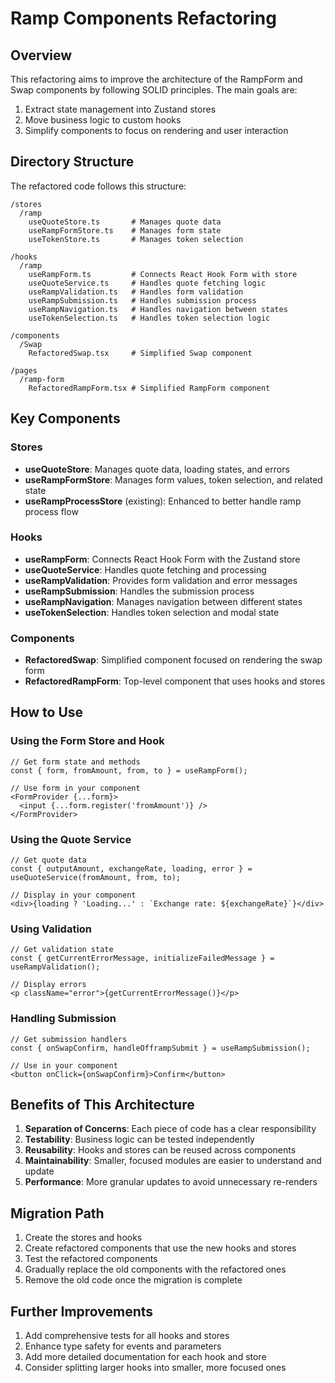 # Ramp Components Refactoring

## Overview

This refactoring aims to improve the architecture of the RampForm and Swap components by following SOLID principles. The main goals are:

1. Extract state management into Zustand stores
2. Move business logic to custom hooks
3. Simplify components to focus on rendering and user interaction

## Directory Structure

The refactored code follows this structure:

```
/stores
  /ramp
    useQuoteStore.ts       # Manages quote data
    useRampFormStore.ts    # Manages form state
    useTokenStore.ts       # Manages token selection

/hooks
  /ramp
    useRampForm.ts         # Connects React Hook Form with store
    useQuoteService.ts     # Handles quote fetching logic
    useRampValidation.ts   # Handles form validation
    useRampSubmission.ts   # Handles submission process
    useRampNavigation.ts   # Handles navigation between states
    useTokenSelection.ts   # Handles token selection logic

/components
  /Swap
    RefactoredSwap.tsx     # Simplified Swap component

/pages
  /ramp-form
    RefactoredRampForm.tsx # Simplified RampForm component
```

## Key Components

### Stores

- **useQuoteStore**: Manages quote data, loading states, and errors
- **useRampFormStore**: Manages form values, token selection, and related state
- **useRampProcessStore** (existing): Enhanced to better handle ramp process flow

### Hooks

- **useRampForm**: Connects React Hook Form with the Zustand store
- **useQuoteService**: Handles quote fetching and processing
- **useRampValidation**: Provides form validation and error messages
- **useRampSubmission**: Handles the submission process
- **useRampNavigation**: Manages navigation between different states
- **useTokenSelection**: Handles token selection and modal state

### Components

- **RefactoredSwap**: Simplified component focused on rendering the swap form
- **RefactoredRampForm**: Top-level component that uses hooks and stores

## How to Use

### Using the Form Store and Hook

```tsx
// Get form state and methods
const { form, fromAmount, from, to } = useRampForm();

// Use form in your component
<FormProvider {...form}>
  <input {...form.register('fromAmount')} />
</FormProvider>
```

### Using the Quote Service

```tsx
// Get quote data
const { outputAmount, exchangeRate, loading, error } = useQuoteService(fromAmount, from, to);

// Display in your component
<div>{loading ? 'Loading...' : `Exchange rate: ${exchangeRate}`}</div>
```

### Using Validation

```tsx
// Get validation state
const { getCurrentErrorMessage, initializeFailedMessage } = useRampValidation();

// Display errors
<p className="error">{getCurrentErrorMessage()}</p>
```

### Handling Submission

```tsx
// Get submission handlers
const { onSwapConfirm, handleOfframpSubmit } = useRampSubmission();

// Use in your component
<button onClick={onSwapConfirm}>Confirm</button>
```

## Benefits of This Architecture

1. **Separation of Concerns**: Each piece of code has a clear responsibility
2. **Testability**: Business logic can be tested independently
3. **Reusability**: Hooks and stores can be reused across components
4. **Maintainability**: Smaller, focused modules are easier to understand and update
5. **Performance**: More granular updates to avoid unnecessary re-renders

## Migration Path

1. Create the stores and hooks
2. Create refactored components that use the new hooks and stores
3. Test the refactored components
4. Gradually replace the old components with the refactored ones
5. Remove the old code once the migration is complete

## Further Improvements

1. Add comprehensive tests for all hooks and stores
2. Enhance type safety for events and parameters
3. Add more detailed documentation for each hook and store
4. Consider splitting larger hooks into smaller, more focused ones 
